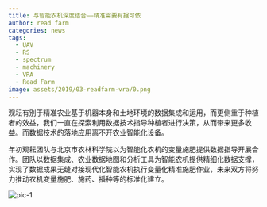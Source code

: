 ```yaml
---
title: 与智能农机深度结合——精准需要有据可依
author: read farm
categories: news
tags:
  - UAV
  - RS
  - spectrum
  - machinery
  - VRA
  - Read Farm
image: assets/2019/03-readfarm-vra/0.png
---
```


观耘有别于精准农业基于机器本身和土地环境的数据集成和运用，而更侧重于种植者的效益，我们一直在探索利用数据技术指导种植者进行决策，从而带来更多收益。而数据技术的落地应用离不开农业智能化设备。

年初观耘团队与北京市农林科学院以为智能化农机的变量施肥提供数据指导开展合作。团队以数据集成、农业数据地图和分析工具为智能农机提供精细化数据支撑，实现了数据成果无缝对接现代化智能农机执行变量化精准施肥作业，未来双方将努力推动农机变量施肥、施药、播种等的标准化建立。

![pic-1](/assets/2019/03-readfarm-vra/1.png)

